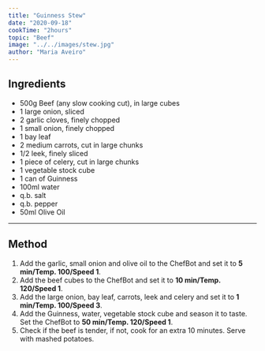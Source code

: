 ```yaml
---
title: "Guinness Stew"
date: "2020-09-18"
cookTime: "2hours"
topic: "Beef"
image: "../../images/stew.jpg"
author: "Maria Aveiro"
---
```


## Ingredients

- 500g Beef (any slow cooking cut), in large cubes
- 1 large onion, sliced
- 2 garlic cloves, finely chopped
- 1 small onion, finely chopped
- 1 bay leaf
- 2 medium carrots, cut in large chunks
- 1/2 leek, finely sliced
- 1 piece of celery, cut in large chunks
- 1 vegetable stock cube
- 1 can of Guinness
- 100ml water
- q.b. salt
- q.b. pepper
- 50ml Olive Oil

---

## Method

1. Add the garlic, small onion and olive oil to the ChefBot and set it to **5 min/Temp. 100/Speed 1**.
2. Add the beef cubes to the ChefBot and set it to **10 min/Temp. 120/Speed 1**.
3. Add the large onion, bay leaf, carrots, leek and celery and set it to **1 min/Temp. 100/Speed 3**.
4. Add the Guinness, water, vegetable stock cube and season it to taste. Set the ChefBot to **50 min/Temp. 120/Speed 1**.
5. Check if the beef is tender, if not, cook for an extra 10 minutes. Serve with mashed potatoes.
